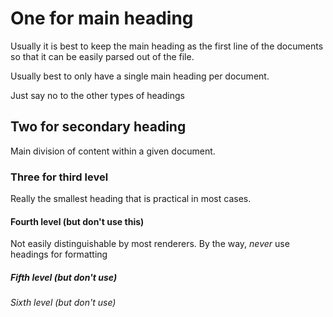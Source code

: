 # One for main heading

Usually it is best to keep the main heading as the first line of the documents so that it can be easily parsed out of the file.

Usually best to only have a single main heading per document.

Just say no to the other types of headings

## Two for secondary heading

Main division of content within a given document.

### Three for third level

Really the smallest heading that is practical in most cases.

#### Fourth level (but don't use this)

Not easily distinguishable by most renderers. By the way, *never* use headings for formatting

##### Fifth level (but don't use)

###### Sixth level (but don't use)

